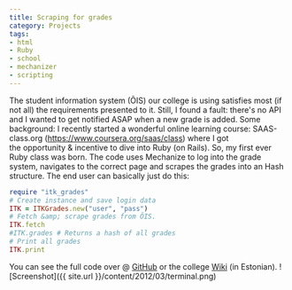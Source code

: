 ```yaml
---
title: Scraping for grades
category: Projects
tags:
- html
- Ruby
- school
- mechanizer
- scripting
---
```

The student information system (ÕIS) our college is using satisfies most (if not all) the requirements presented to it. Still, I found a fault: there's no API and I wanted to get notified ASAP when a new grade is added.
Some background: I recently started a wonderful online learning course: SAAS-class.org (<a href="https://www.coursera.org/saas/class">https://www.coursera.org/saas/class</a>) where I got the opportunity &amp; incentive to dive into Ruby (on Rails).
So, my first ever Ruby class was born. The code uses Mechanize to log into the grade system, navigates to the correct page and scrapes the grades into an Hash structure. The end user can basically just do this:
```ruby
require "itk_grades"
# Create instance and save login data
ITK = ITKGrades.new("user", "pass")
# Fetch &amp; scrape grades from ÕIS.
ITK.fetch
#ITK.grades # Returns a hash of all grades
# Print all grades
ITK.print
```
You can see the full code over @ <a href="https://gist.github.com/1944799">GitHub</a> or the college <a href="https://wiki.itcollege.ee/index.php/ITKGrades.rb">Wiki</a> (in Estonian).
![Screenshot]({{ site.url }}/content/2012/03/terminal.png)